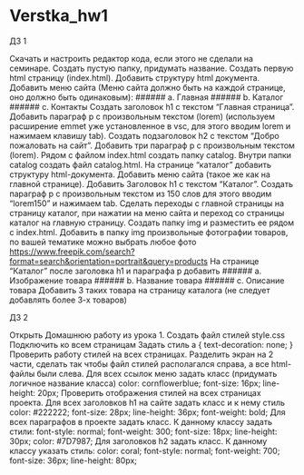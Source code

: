 # Verstka_hw1

ДЗ 1

Скачать и настроить редактор кода, если этого не сделали на семинаре.
Создать пустую папку, придумать название.
Создать первую html страницу (index.html).
Добавить структуру html документа.
Добавить меню сайта (Меню сайта должно быть на каждой странице, оно должно быть одинаковым): ###### a. Главная ###### b. Каталог ###### c. Контакты
Создать заголовок h1 с текстом “Главная страница”.
Добавить параграф p с произвольным текстом (lorem) (используем расширение emmet уже установленное в vsc, для этого вводим lorem и нажимаем клавишу tab).
Создать подзаголовок h2 с текстом “Добро пожаловать на сайт”.
Добавить три параграф p с произвольным текстом (lorem).
Рядом с файлом index.html создать папку catalog.
Внутри папки catalog создать файл catalog.html.
На странице “каталог” добавить структуру html-документа.
Добавить меню сайта (такое же как на главной странице).
Добавить Заголовок h1 с текстом “Каталог”.
Создать параграф p с произвольным текстом из 150 слов для этого вводим “lorem150” и нажимаем tab.
Сделать переходы с главной страницы на страницу каталог, при нажатии на меню сайта и переход со страницы каталог на главную страницу.
Создать папку img и разместить ее рядом с index.html.
Добавить в папку img произвольные фотографии товаров, по вашей тематике можно выбрать любое фото https://www.freepik.com/search?format=search&orientation=portrait&query=products
На странице “Каталог” после заголовка h1 и параграфа p добавить ###### a. Изображение товара ###### b. Название товара ###### c. Описание товара
Добавить 3 таких товара на страницу каталога (не следует добавлять более 3-х товаров)

ДЗ 2

Открыть Домашнюю работу из урока 1.
Создать файл стилей style.css
Подключить ко всем страницам
Задать стиль a { text-decoration: none; }
Проверить работу стилей на всех страницах.
Разделить экран на 2 части, сделать так чтобы файл стилей располагался справа, а все html-файлы были слева.
Для всех ссылок меню задать класс (придумать логичное название класса)
color: cornflowerblue;
font-size: 16px;
line-height: 20px;
Проверить отображения стилей на всех страницах проекта.
Для всех заголовков h1 на сайте задать класс и к нему стиль
color: #222222;
font-size: 28px;
line-height: 36px;
font-weight: bold;
Для всех параграфов в проекте задать класс.
К данному классу задать стили:
font-style: normal;
font-weight: 300;
font-size: 18px;
line-height: 30px;
color: #7D7987;
Для заголовков h2 задать класс.
К данному классу указать стиль:
color: coral;
font-style: normal;
font-weight: 700;
font-size: 36px;
line-height: 80px;
